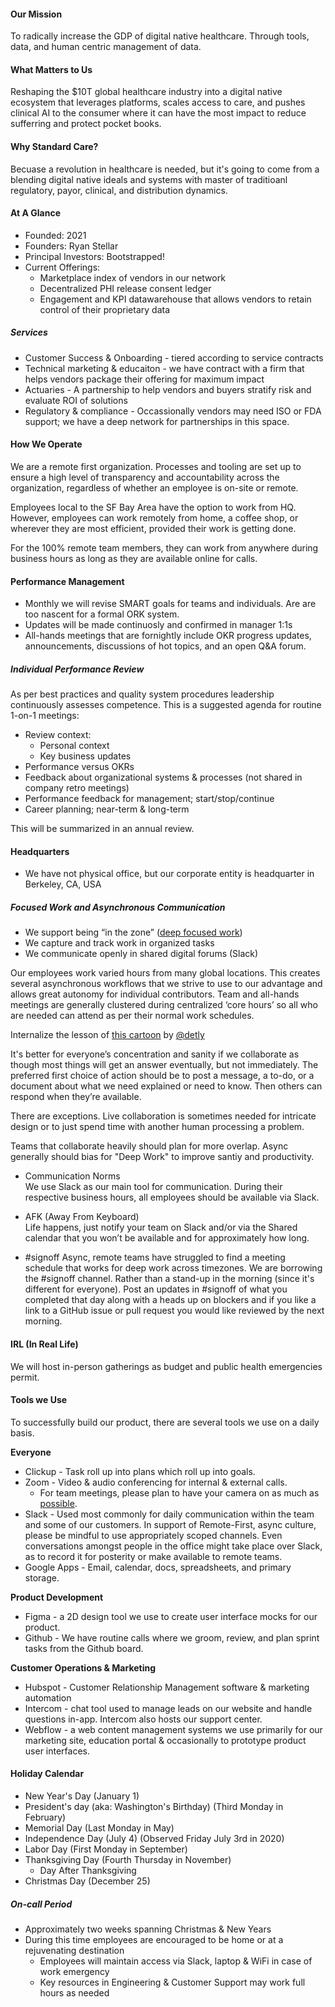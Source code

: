 #### Our Mission
To radically increase the GDP of digital native healthcare. Through tools, data, and human centric management of data.

#### What Matters to Us
Reshaping the $10T global healthcare industry into a digital native ecosystem that leverages platforms, scales access to care, and pushes clinical AI to the consumer where it can have the most impact to reduce sufferring and protect pocket books.

#### Why Standard Care?
Becuase a revolution in healthcare is needed, but it's going to come from a blending digital native ideals and systems with master of traditioanl regulatory, payor, clinical, and distribution dynamics. 

#### At A Glance

- Founded: 2021
- Founders: Ryan Stellar
- Principal Investors: Bootstrapped!
- Current Offerings:
   - Marketplace index of vendors in our network
   - Decentralized PHI release consent ledger
   - Engagement and KPI datawarehouse that allows vendors to retain control of their proprietary data   

##### Services
- Customer Success & Onboarding - tiered according to service contracts
- Technical marketing & educaiton - we have contract with a firm that helps vendors package their offering for maximum impact
- Actuaries - A partnership to help vendors and buyers stratify risk and evaluate ROI of solutions
- Regulatory & compliance - Occassionally vendors may need ISO or FDA support; we have a deep network for partnerships in this space.


#### How We Operate
We are a remote first organization. Processes and tooling are set up to ensure a high level of transparency and accountability across the organization, regardless of whether an employee is on-site or remote. 

Employees local to the SF Bay Area have the option to work from HQ. However, employees can work remotely from home, a coffee shop, or wherever they are most efficient, provided their work is getting done. 

For the 100% remote team members, they can work from anywhere during business hours as long as they are available online for calls. 

#### Performance Management
* Monthly we will revise SMART goals for teams and individuals. Are are too nascent for a formal ORK system.
* Updates will be made continuosly and confirmed in manager 1:1s
* All-hands meetings that are fornightly include OKR progress updates, announcements, discussions of hot topics, and an open Q&A forum.

##### Individual Performance Review
   As per best practices and quality system procedures leadership continuously assesses competence. This is a suggested agenda for routine 1-on-1 meetings:
   
- Review context:
    - Personal context
    - Key business updates
 - Performance versus OKRs
 - Feedback about organizational systems & processes (not shared in company retro meetings)
 - Performance feedback for management; start/stop/continue
 - Career planning; near-term & long-term
 
 This will be summarized in an annual review.

#### Headquarters
* We have not physical office, but our corporate entity is headquarter in Berkeley, CA, USA

##### Focused Work and Asynchronous Communication
- We support being “in the zone” ([deep focused work](https://www.youtube.com/watch?v=d66815uVerk))
- We capture and track work in organized tasks
- We communicate openly in shared digital forums (Slack)

Our employees work varied hours from many global locations. This creates several asynchronous workflows that we strive to use to our advantage and allows great autonomy for individual contributors. Team and all-hands meetings are generally clustered during centralized ‘core hours’ so all who are needed can attend as per their normal work schedules.

Internalize the lesson of [this cartoon](https://heeris.id.au/2013/this-is-why-you-shouldnt-interrupt-a-programmer/) by [@detly](https://github.com/detly)

It's better for everyone’s concentration and sanity if we collaborate as though most things will get an answer eventually, but not immediately. The preferred first choice of action should be to post a message, a to-do, or a document about what we need explained or need to know. Then others can respond when they’re available.

There are exceptions. Live collaboration is sometimes needed for intricate design or to just spend time with another human processing a problem.

Teams that collaborate heavily should plan for more overlap. Async generally should bias for "Deep Work" to improve santiy and productivity.

* Communication Norms    
We use Slack as our main tool for communication. During their respective business hours, all employees should be available via Slack. 

* AFK (Away From Keyboard)    
Life happens, just notify your team on Slack and/or via the Shared calendar that you won’t be available and for approximately how long.

* #signoff
Async, remote teams have struggled to find a meeting schedule that works for deep work across timezones. We are borrowing the #signoff channel. Rather than a stand-up in the morning (since it's different for everyone). Post an updates in #signoff of what you completed that day along with a heads up on blockers and if you like a link to a GitHub issue or pull request you would like reviewed by the next morning.

#### IRL (In Real Life)
We will host in-person gatherings as budget and public health emergencies permit. 

#### Tools we Use
To successfully build our product, there are several tools we use on a daily basis.

**Everyone**
 - Clickup - Task roll up into plans which roll up into goals. 
- Zoom - Video & audio conferencing for internal & external calls.
   - For team meetings, please plan to have your camera on as much as [possible](https://twitter.com/fredsters_s/status/1189940262203617280?s=20).
- Slack - Used most commonly for daily communication within the team and some of our customers. In support of Remote-First, async culture, please be mindful to use appropriately scoped channels. Even conversations amongst people in the office might take place over Slack, as to record it for posterity or make available to remote teams.
 - Google Apps - Email, calendar, docs, spreadsheets, and primary storage.


**Product Development**
 - Figma - a 2D design tool we use to create user interface mocks for our product.
 - Github - We have routine calls where we groom, review, and plan sprint tasks from the Github board. 

**Customer Operations & Marketing**
- Hubspot - Customer Relationship Management software & marketing automation
- Intercom - chat tool used to manage leads on our website and handle questions in-app. Intercom also hosts our support center. 
- Webflow - a web content management systems we use primarily for our marketing site, education portal & occasionally to prototype product user interfaces.

#### Holiday Calendar
* New Year's Day (January 1)
* President's day (aka: Washington's Birthday) (Third Monday in February)
* Memorial Day (Last Monday in May)
* Independence Day (July 4) (Observed Friday July 3rd in 2020)
* Labor Day (First Monday in September)
* Thanksgiving Day (Fourth Thursday in November)
    * Day After Thanksgiving
* Christmas Day (December 25)

##### On-call Period
* Approximately two weeks spanning Christmas & New Years
* During this time employees are encouraged to be home or at a rejuvenating destination
    * Employees will maintain access via Slack, laptop & WiFi in case of work emergency
    * Key resources in Engineering & Customer Support may work full hours as needed
